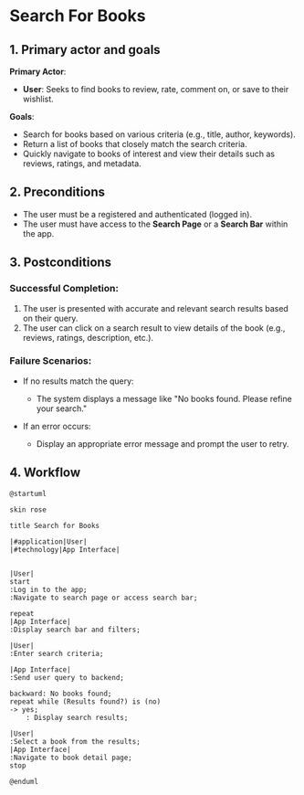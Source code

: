 # Search For Books

## 1. Primary actor and goals

**Primary Actor**:
- **User**: Seeks to find books to review, rate, comment on, or save to their wishlist.

**Goals**:
- Search for books based on various criteria 
(e.g., title, author, keywords).
- Return a list of books that closely match the search criteria.
- Quickly navigate to books of interest and view their details
such as reviews, ratings, and metadata.


## **2. Preconditions**
- The user must be a registered and authenticated (logged in).
- The user must have access to the **Search Page** or 
a **Search Bar** within the app.

## **3. Postconditions**
### **Successful Completion**:
1. The user is presented with accurate and relevant search results 
based on their query.
2. The user can click on a search result to view details 
of the book (e.g., reviews, ratings, description, etc.).

### **Failure Scenarios**:
- If no results match the query:
    - The system displays a message like "No books found. 
  Please refine your search."

- If an error occurs:
    - Display an appropriate error message and prompt the user to retry.

## **4. Workflow**
```plantuml
@startuml

skin rose

title Search for Books

|#application|User|
|#technology|App Interface|


|User|
start
:Log in to the app;
:Navigate to search page or access search bar;

repeat
|App Interface|
:Display search bar and filters;

|User|
:Enter search criteria;

|App Interface|
:Send user query to backend;

backward: No books found;
repeat while (Results found?) is (no)
-> yes;
    : Display search results;

|User|
:Select a book from the results;
|App Interface|
:Navigate to book detail page;
stop 

@enduml
``````